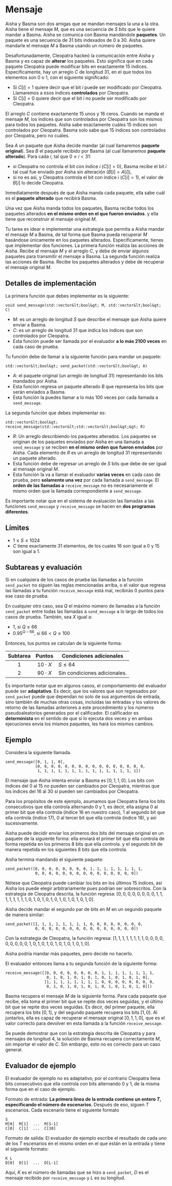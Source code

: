 # Mensaje

Aisha y Basma son dos amigas que se mandan mensajes la una a la otra.
Aisha tiene el mensaje $M$, que es una secuencia de $S$ bits
 que le quiere mandar a Basma.
Aisha se comunica con Basma mandándole **paquetes**.
Un paquete es una secuencia de $31$ bits indexados de $0$ a $30$.
Aisha quiere mandarle el mensaje $M$ a Basma
 usando un número de paquetes.

Desafortunadamente, Cleopatra hackeó la comunicación entre Aisha y Basma
 y es capaz de **alterar** los paquetes.
Esto significa que en cada paquete Cleopatra puede modificar bits en exactamente $15$ índices.
Específicamente, hay un arreglo $C$ de longitud $31$,
 en el que todos los elementos son $0$ o $1$, con el siguiente significado:

* Si $C[i] = 1$
   quiere decir que el bit $i$ puede ser modificado por Cleopatra.
  Llamaremos a esos índices **controlados** por Cleopatra.
* Si $C[i] = 0$
   quiere decir que el bit $i$ no puede ser modificado por Cleopatra.

El arreglo $C$ contiene exactamente $15$ unos y $16$ ceros.
Cuando se manda el mensaje $M$, los índices que son controlados por Cleopatra son los mismos para todos los paquetes.
Aisha sabe exactamente cuáles $15$ índices son controlados por Cleopatra.
Basma solo sabe que $15$ índices son controlados por Cleopatra, pero no cuáles.

Sea $A$ un paquete que Aisha decide mandar
 (al cual llamaremos **paquete original**).
Sea $B$ el paquete recibido por Basma
 (al cual llamaremos **paquete alterado**).
Para cada $i$, tal que $0 \leq i < 31$:
* si Cleopatra no controla el bit con índice $i$ ($C[i]=0$),
   Basma recibe el bit $i$ tal cual fue enviado por Aisha sin alteración ($B[i]=A[i]$),
* si no es así, y Cleopatra controla el bit con índice $i$ ($C[i]=1$),
   el valor de $B[i]$ lo decide Cleopatra.

Inmediatamente después de que Aisha manda cada paquete, ella sabe cuál es el **paquete alterado** que recibirá Basma.

Una vez que Aisha manda todos los paquetes,
 Basma recibe todos los paquetes alterados **en el mismo orden en el que fueron enviados**.
 y ella tiene que reconstruir el mensaje original $M$.

Tu tarea es idear e implementar una estrategia
que permita a Aisha mandar el mensaje $M$ a Basma,
 de tal forma que Basma pueda recuperar $M$ basándose únicamente en los paquetes alterados.
Específicamente, tienes que implementar dos funciones.
La primera función realiza las acciones de Aisha.
Recibe el mensaje $M$
 y el arreglo $C$,
 y debe de enviar algunos paquetes para transmitir el mensaje a Basma.
La segunda función realiza las acciones de Basma.
Recibe los paquetes alterados
 y debe de recuperar el mensaje original $M$.

## Detalles de implementación

La primera función que debes implementar es la siguiente:

```
void send_message(std::vector&lt;bool&gt; M, std::vector&lt;bool&gt; C)
```

* $M$: es un arreglo de longitud $S$ que describe
   el mensaje que Aisha quiere enviar a Basma.
* $C$: es un arreglo de longitud $31$
   que indica los índices que son controlados por Cleopatra.
* Esta función puede ser llamada por el evaluador **a lo más 2100 veces** en cada caso de prueba.

Tu función debe de llamar a la siguiente función para mandar un paquete:

```
std::vector&lt;bool&gt; send_packet(std::vector&lt;bool&gt; A)
```

* $A$: el paquete original (un arreglo de longitud $31$)
   representando los bits mandados por Aisha.
* Esta función regresa un paquete alterado $B$
   que representa los bits que serán enviados a Basma.
* Esta función la puedes llamar a lo más $100$ veces
   por cada llamada a `send_message`.

La segunda función que debes implementar es:

```
std::vector&lt;bool&gt; receive_message(std::vector&lt;std::vector&lt;bool&gt;&gt; R)
```

* $R$: Un arreglo describiendo los paquetes alterados.
  Los paquetes se originan de los paquetes enviados por Aisha en una llamada a `send_message`
  y se reciben **en el mismo orden que fueron enviados** por Aisha.
	Cada elemento de $R$ es un arreglo de longitud $31$ representando un paquete alterado.
* Esta función debe de regresar un arreglo de $S$ bits
   que debe de ser igual al mensaje original $M$.
* Esta función la va a llamar el evaluador **varias veces** en cada caso de prueba,
   pero **solamente una vez** por cada llamada a `send_message`.
  El **orden de las llamadas a** `receive_message` 
	no es necesariamente el mismo orden que la llamada correspondiente a `send_message`.

Es importante notar que en el sistema de evaluación las llamadas a las funciones `send_message` y `receive_message` se hacen en **dos programas diferentes**.

## Límites

* $1 \leq S \leq 1024$
* $C$ tiene exactamente $31$ elementos, de los cuales $16$ son igual a $0$ y $15$ son igual a $1$.

## Subtareas y evaluación

Si en cualquiera de los casos de prueba
 las llamadas a la función ``send_packet`` no siguen las reglas mencionadas arriba,
 o el valor que regresa las llamadas a tu función `receive_message` está mal,
 recibirás $0$ puntos para ese caso de prueba.

En cualquier otro caso, sea $Q$ el máximo número de llamadas a la función `send_packet`
 entre todas las llamadas a `send_message` a lo largo de todos los casos de prueba.
También, sea $X$ igual a:
- $1$, si $Q \leq 66$
- $0.95 ^ {Q - 66}$, si $66 < Q \leq 100$

Entonces, tus puntos se calculan de la siguiente forma:


| Subtarea | Puntos  | Condiciones adicionales |
| :-----: | :----: | ---------------------- |
| 1       | $10 \cdot X$ | $S \leq 64$
| 2       | $90 \cdot X$ | Sin condiciones adicionales.

Es importante notar que en algunos casos, el comportamiento del evaluador puede ser **adaptativo**.
Es decir, que los valores que son regresados por `send_packet` puede que dependan no solo de sus argumentos de entrada, sino también de muchas otras cosas, incluidas las entradas y los valores de retorno de las llamadas anteriores a este procedimiento y los números pseudoaleatorios generados por el calificador.
El calificador es **determinista** en el sentido de que si lo ejecuta dos veces y en ambas ejecuciones envía los mismos paquetes, les hará los mismos cambios.

## Ejemplo

Considera la siguiente llamada.

```
send_message([0, 1, 1, 0],
             [0, 0, 0, 0, 0, 0, 0, 0, 0, 0, 0, 0, 0, 0, 0, 0, 
              1, 1, 1, 1, 1, 1, 1, 1, 1, 1, 1, 1, 1, 1, 1])
```

El mensaje que Aisha intenta enviar a Basma es $[0, 1, 1, 0]$.
Los bits con índices del $0$ al $15$ no pueden ser cambiados por Cleopatra,
mientras que los índices del $16$ al $30$ sí pueden ser cambiados por Cleopatra.

Para los propósitos de este ejemplo, asumamos que Cleopatra llena los bits consecutivos que ella controla alternando $0$ y $1$,  es decir, ella asigna
 $0$ al primer bit que ella controla (índice $16$ en nuestro caso),
 $1$ al segundo bit que ella controla (índice $17$),
 $0$ al tercer bit que ella controla (índice $18$),
 y así sucesivamente.

Aisha puede decidir enviar los primeros dos bits del mensaje original en un paquete de la siguiente forma:
 ella enviará el primer bit que ella controla de forma repetida en los primeros $8$ bits que ella controla.
 y el segundo bit de manera repetida en los siguientes $8$ bits que ella controla.

Aisha termina mandando el siguiente paquete:

```
send_packet([0, 0, 0, 0, 0, 0, 0, 0, 1, 1, 1, 1, 1, 1, 1, 1,
             0, 0, 0, 0, 0, 0, 0, 0, 0, 0, 0, 0, 0, 0, 0])
```

Nótese que Cleopatra puede cambiar los bits en los últimos $15$ índices,
 así Aisha los puede elegir arbitrariamente pues podrían ser sobrescritos.
Con la estrategia de Cleopatra descrita, la función regresa:
 $[0, 0, 0, 0, 0, 0, 0, 0, 1, 1, 1, 1, 1, 1, 1, 1, 0, 1, 0, 1, 0, 1, 0, 1, 0, 1, 0, 1, 0, 1, 0]$.

Aisha decide mandar el segundo par de bits en $M$ en un segundo paquete
 de manera similar:

```
send_packet([1, 1, 1, 1, 1, 1, 1, 1, 0, 0, 0, 0, 0, 0, 0, 0,
             0, 0, 0, 0, 0, 0, 0, 0, 0, 0, 0, 0, 0, 0, 0])
```

Con la estrategia de Cleopatra, la función regresa:
 $[1, 1, 1, 1, 1, 1, 1, 1, 0, 0, 0, 0, 0, 0, 0, 0, 0, 1, 0, 1, 0, 1, 0, 1, 0, 1, 0, 1, 0, 1, 0]$.

Aisha podría mandar más paquetes, pero decide no hacerlo.

El evaluador entonces llama a tu segunda función de la siguiente forma:

```
receive_message([[0, 0, 0, 0, 0, 0, 0, 0, 1, 1, 1, 1, 1, 1, 1, 1,
                  0, 1, 0, 1, 0, 1, 0, 1, 0, 1, 0, 1, 0, 1, 0],
                 [1, 1, 1, 1, 1, 1, 1, 1, 0, 0, 0, 0, 0, 0, 0, 0,
                  0, 1, 0, 1, 0, 1, 0, 1, 0, 1, 0, 1, 0, 1, 0]])
```

Basma recupera el mensaje $M$ de la siguiente forma.
Para cada paquete que recibe, ella toma el primer bit que se repite dos veces seguidas,
y el último bit que se repite dos veces seguidas.
Es decir, del primer paquete, ella recupera los bits $[0, 1]$, y del segundo paquete 
recupera los bits $[1, 0]$.
Al juntarlos, ella es capaz de recuperar el mensaje original $[0, 1, 1, 0]$,
que es el valor correcto para devolver en esta llamada a la función `receive_message`.

Se puede demostrar que con la estrategia descrita de Cleopatra y para mensajes de longitud $4$,
la solución de Basma recupera correctamente $M$, sin importar el valor de $C$.
Sin embargo, esto no es correcto para un caso general.

## Evaluador de ejemplo

El evaluador de ejemplo no es adaptativo, por el contrario Cleopatra llena bits consecutivos que ella controla con bits alternando $0$ y $1$, de la misma forma que en el caso de ejemplo.

Formato de entrada: **La primera línea de la entrada contiene un entero $T$,
 especificando el número de escenarios**.
Después de eso, siguen $T$ escenarios.
Cada escenario tiene el siguiente formato

```
S
M[0]  M[1]  ...  M[S-1]
C[0]  C[1]  ...  C[30]
```

Formato de salida:
El evaluador de ejemplo escribe el resultado de cada uno de los $T$ escenarios
en el mismo orden en el que están en la entrada y tiene el siguiente formato:

```
K L
D[0]  D[1]  ...  D[L-1]
```

Aquí, $K$ es el número de llamadas que se hizo a `send_packet`,
 $D$ es el mensaje recibido por `receive_message`
 y $L$ es su longitud.
